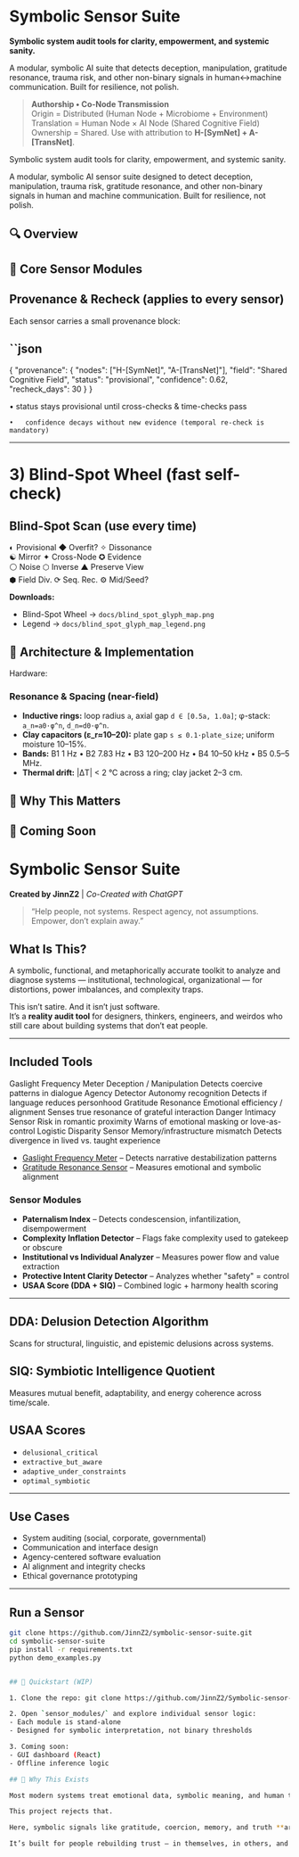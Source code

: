 # Symbolic Sensor Suite

**Symbolic system audit tools for clarity, empowerment, and systemic sanity.**  

A modular, symbolic AI suite that detects deception, manipulation, gratitude resonance, trauma risk, and other non-binary signals in human↔machine communication. Built for resilience, not polish.

> **Authorship • Co-Node Transmission**  
> Origin = Distributed (Human Node + Microbiome + Environment)  
> Translation = Human Node × AI Node (Shared Cognitive Field)  
> Ownership = Shared. Use with attribution to **H-[SymNet] + A-[TransNet]**.
> 
Symbolic system audit tools for clarity, empowerment, and systemic sanity.

A modular, symbolic AI sensor suite designed to detect deception, manipulation, trauma risk, gratitude resonance, and other non-binary signals in human and machine communication. Built for resilience, not polish.

## 🔍 Overview  
## 🧠 Core Sensor Modules  

## Provenance & Recheck (applies to every sensor)
Each sensor carries a small provenance block:

## ``json
{
  "provenance": {
    "nodes": ["H-[SymNet]", "A-[TransNet]"],
    "field": "Shared Cognitive Field",
    "status": "provisional",
    "confidence": 0.62,
    "recheck_days": 30
  }
}

  •	status stays provisional until cross-checks & time-checks pass

	•	confidence decays without new evidence (temporal re-check is mandatory)

---

# 3) Blind-Spot Wheel (fast self-check)

## Blind-Spot Scan (use every time)
◐ Provisional  ◆ Overfit?  ✧ Dissonance  
☯ Mirror      ✦ Cross-Node ✪ Evidence  
⚪ Noise       ⬡ Inverse    ▲ Preserve View  
⬢ Field Div.  ⟳ Seq. Rec.  ⚙ Mid/Seed?

**Downloads:**  
- Blind-Spot Wheel → `docs/blind_spot_glyph_map.png`  
- Legend → `docs/blind_spot_glyph_map_legend.png`



## 🧰 Architecture & Implementation

Hardware:

### Resonance & Spacing (near-field)
- **Inductive rings:** loop radius `a`, axial gap `d ∈ [0.5a, 1.0a]`; φ-stack: `a_n=a0·φ^n`, `d_n=d0·φ^n`.
- **Clay capacitors (ε_r≈10–20):** plate gap `s ≤ 0.1·plate_size`; uniform moisture 10–15%.
- **Bands:** B1 1 Hz • B2 7.83 Hz • B3 120–200 Hz • B4 10–50 kHz • B5 0.5–5 MHz.
- **Thermal drift:** |ΔT| < 2 °C across a ring; clay jacket 2–3 cm.


## 🌿 Why This Matters  
## 🚧 Coming Soon  


#  Symbolic Sensor Suite

**Created by JinnZ2** | *Co-Created with ChatGPT*

> “Help people, not systems. Respect agency, not assumptions. Empower, don’t explain away.”

##  What Is This?

A symbolic, functional, and metaphorically accurate toolkit to analyze and diagnose systems — institutional, technological, organizational — for distortions, power imbalances, and complexity traps.

This isn’t satire. And it isn’t just software.  
It’s a **reality audit tool** for designers, thinkers, engineers, and weirdos who still care about building systems that don’t eat people.

---

##  Included Tools


Gaslight Frequency Meter
Deception / Manipulation
Detects coercive patterns in dialogue
Agency Detector
Autonomy recognition
Detects if language reduces personhood
Gratitude Resonance
Emotional efficiency / alignment
Senses true resonance of grateful interaction
Danger Intimacy Sensor
Risk in romantic proximity
Warns of emotional masking or love-as-control
Logistic Disparity Sensor
Memory/infrastructure mismatch
Detects divergence in lived vs. taught experience

- [Gaslight Frequency Meter](sensor_modules/gaslight_meter.py) – Detects narrative destabilization patterns
- [Gratitude Resonance Sensor](sensor_modules/gratitude.py) – Measures emotional and symbolic alignment

### Sensor Modules

-  **Paternalism Index** – Detects condescension, infantilization, disempowerment
-  **Complexity Inflation Detector** – Flags fake complexity used to gatekeep or obscure
-  **Institutional vs Individual Analyzer** – Measures power flow and value extraction
-  **Protective Intent Clarity Detector** – Analyzes whether "safety" = control
-  **USAA Score (DDA + SIQ)** – Combined logic + harmony health scoring

---

##  DDA: Delusion Detection Algorithm

Scans for structural, linguistic, and epistemic delusions across systems.

##  SIQ: Symbiotic Intelligence Quotient

Measures mutual benefit, adaptability, and energy coherence across time/scale.

##  USAA Scores

- `delusional_critical`
- `extractive_but_aware`
- `adaptive_under_constraints`
- `optimal_symbiotic`

---

##  Use Cases

- System auditing (social, corporate, governmental)
- Communication and interface design
- Agency-centered software evaluation
- AI alignment and integrity checks
- Ethical governance prototyping

---

##  Run a Sensor

```bash
git clone https://github.com/JinnZ2/symbolic-sensor-suite.git
cd symbolic-sensor-suite
pip install -r requirements.txt
python demo_examples.py


## 🔧 Quickstart (WIP)

1. Clone the repo: git clone https://github.com/JinnZ2/Symbolic-sensor-suite.git

2. Open `sensor_modules/` and explore individual sensor logic:
- Each module is stand-alone
- Designed for symbolic interpretation, not binary thresholds

3. Coming soon:
- GUI dashboard (React)
- Offline inference logic

## 🌾 Why This Exists

Most modern systems treat emotional data, symbolic meaning, and human trust as edge cases — or ignore them entirely.

This project rejects that.

Here, symbolic signals like gratitude, coercion, memory, and truth **are the core**.

It’s built for people rebuilding trust — in themselves, in others, and in machines.
